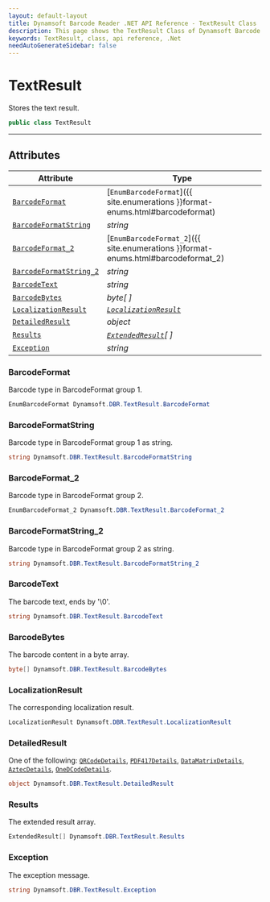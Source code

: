 ```yaml
---
layout: default-layout
title: Dynamsoft Barcode Reader .NET API Reference - TextResult Class
description: This page shows the TextResult Class of Dynamsoft Barcode Reader for .NET SDK.
keywords: TextResult, class, api reference, .Net
needAutoGenerateSidebar: false
---
```



# TextResult
Stores the text result.

```csharp
public class TextResult
```  
  
---
  

## Attributes
  
| Attribute | Type |
|---------- | ---- |
| [`BarcodeFormat`](#barcodeformat) | [`EnumBarcodeFormat`]({{ site.enumerations }}format-enums.html#barcodeformat) |
| [`BarcodeFormatString`](#barcodeformatstring) | *string* |
| [`BarcodeFormat_2`](#barcodeformat_2) | [`EnumBarcodeFormat_2`]({{ site.enumerations }}format-enums.html#barcodeformat_2) |
| [`BarcodeFormatString_2`](#barcodeformatstring_2) | *string* |
| [`BarcodeText`](#barcodetext) | *string* |
| [`BarcodeBytes`](#barcodebytes) | *byte[ ]* |
| [`LocalizationResult`](#localizationresult) | *[`LocalizationResult`](LocalizationResult.md)* |
| [`DetailedResult`](#detailedresult) | *object* |
| [`Results`](#results) | *[`ExtendedResult`](ExtendedResult.md)[ ]* |
| [`Exception`](#Exception) | *string* |


### BarcodeFormat
Barcode type in BarcodeFormat group 1.

```csharp
EnumBarcodeFormat Dynamsoft.DBR.TextResult.BarcodeFormat
```

### BarcodeFormatString
Barcode type in BarcodeFormat group 1 as string.

```csharp
string Dynamsoft.DBR.TextResult.BarcodeFormatString
```

### BarcodeFormat_2
Barcode type in BarcodeFormat group 2.

```csharp
EnumBarcodeFormat_2 Dynamsoft.DBR.TextResult.BarcodeFormat_2
```

### BarcodeFormatString_2
Barcode type in BarcodeFormat group 2 as string.

```csharp
string Dynamsoft.DBR.TextResult.BarcodeFormatString_2
```

### BarcodeText
The barcode text, ends by '\0'.

```csharp
string Dynamsoft.DBR.TextResult.BarcodeText
```

### BarcodeBytes
The barcode content in a byte array.

```csharp
byte[] Dynamsoft.DBR.TextResult.BarcodeBytes
```

### LocalizationResult
The corresponding localization result.

```csharp
LocalizationResult Dynamsoft.DBR.TextResult.LocalizationResult
```

### DetailedResult
One of the following: [`QRCodeDetails`](QRCodeDetails.md), [`PDF417Details`](PDF417Details.md), [`DataMatrixDetails`](DataMatrixDetails.md), [`AztecDetails`](AztecDetails.md), [`OneDCodeDetails`](OneDCodeDetails.md).

```csharp
object Dynamsoft.DBR.TextResult.DetailedResult
```

### Results
The extended result array.

```csharp
ExtendedResult[] Dynamsoft.DBR.TextResult.Results
```

### Exception
The exception message.

```csharp
string Dynamsoft.DBR.TextResult.Exception
```
